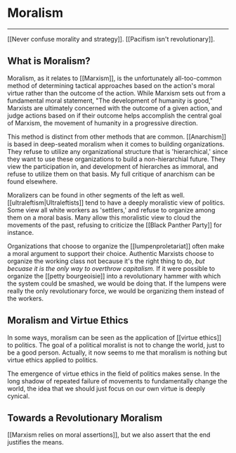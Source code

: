 # Moralism


---
[[Never confuse morality and strategy]]. 
[[Pacifism isn't revolutionary]]. 

## What is Moralism?
Moralism, as it relates to [[Marxism]], is the unfortunately all-too-common method of determining tactical approaches based on the action's moral virtue rather than the outcome of the action. While Marxism sets out from a fundamental moral statement, "The development of humanity is good," Marxists are ultimately concerned with the outcome of a given action, and judge actions based on if their outcome helps accomplish the central goal of Marxism, the movement of humanity in a progressive direction.

This method is distinct from other methods that are common. [[Anarchism]] is based in deep-seated moralism when it comes to building organizations. They refuse to utilize any organizational structure that is 'hierarchical,' since they want to use these organizations to build a non-hierarchial future. They view the participation in, and development of hierarches as immoral, and refuse to utilize them on that basis. My full critique of anarchism can be found elsewhere.

Moralizers can be found in other segments of the left as well. [[ultraleftism|Ultraleftists]] tend to have a deeply moralistic view of politics. Some view all white workers as 'settlers,' and refuse to organize among them on a moral basis. Many allow this moralistic view to cloud the movements of the past, refusing to criticize the [[Black Panther Party]] for instance. 

Organizations that choose to organize the [[lumpenproletariat]] often make a moral argument to support their choice. Authentic Marxists choose to organize the working class not because it's the right thing to do, *but becuase it is the only way to overthrow capitalism.*  If it were possible to organize the [[petty bourgeoisie]] into a revolutionary hammer with which the system could be smashed, we would be doing that. If the lumpens were really the only revolutionary force, we would be organizing them instead of the workers.  

## Moralism and Virtue Ethics
In some ways, moralism can be seen as the application of [[virtue ethics]] to politics. The goal of a political moralist is not to change the world, just to be a good person. Actually, it now seems to me that moralism is nothing but virtue ethics applied to politics. 

The emergence of virtue ethics in the field of politics makes sense. In the long shadow of repeated failure of movements to fundamentally change the world, the idea that we should just focus on our own virtue is deeply cynical. 

## Towards a Revolutionary Moralism
[[Marxism relies on moral assertions]], but we also assert that the end justifies the means. 
